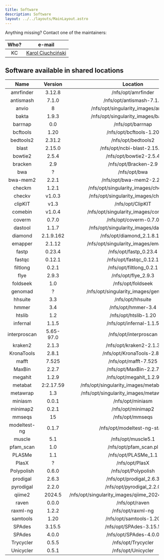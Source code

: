 ```yaml
---
title: Software
description: Software
layout: ../../layouts/MainLayout.astro
---
```


Anything missing? Contact one of the maintainers:

| **Who?** | **e-mail** |
|:--------:|:----------:|
|    KC    |     [Karol Ciuchciński](mailto:k.ciuchcinski@uw.edu.pl)       |

## Software available in shared locations


| Name | Version | Location | Maintainer | Module | Singularity |
|:----:|:-------:|:--------:|:----------:|:------:|:-----------:|
| amrfinder | 3.12.8 | /nfs/opt/amrfinder | KC | ✓ | |
| antismash | 7.1.0 | /nfs/opt/antismash-7.1.0 | KC | | ✓ |
| anvio | 8 | /nfs/opt/singularity_images/anvio.sif | KC | | ✓ |
| bakta | 1.9.3 | /nfs/opt/singularity_images/bakta.sif | KC | | ✓ |
| barrnap | 0.0 | /nfs/opt/barrnap | KC | ✓ | |
| bcftools | 1.20 | /nfs/opt/bcftools-1.20 | KC | ✓ | |
| bedtools2 | 2.31.2 | /nfs/opt/bedtools2 | KC | ✓ | |
| blast | 2.15.0 | /nfs/opt/ncbi-blast-2.15.0+ | KC | ✓ | |
| bowtie2 | 2.5.4 | /nfs/opt/bowtie2-2.5.4 | KC | ✓ | |
| bracken | 2.9 | /nfs/opt/Bracken-2.9 | KC | ✓ | |
| bwa | ? | /nfs/opt/bwa | KC | | |
| bwa-mem2 | 2.2.1 | /nfs/opt/bwa-mem2-2.2.1 | KC | ✓ | |
| checkm | 1.2.1 | /nfs/opt/singularity_images/checkm.sif | KC | | ✓ |
| checkv | v1.0.3 | /nfs/opt/singularity_images/checkv.sif | KC | | ✓ |
| clipKIT | v1.3 | /nfs/opt/ClipKIT | KC | |  |
| comebin | v1.0.4 | /nfs/opt/singularity_images/comebin.sif | KC | | ✓ |
| coverm | 0.7.0 | /nfs/opt/coverm-0.7.0 | KC | ✓ | |
| dastool | 1.1.7 | /nfs/opt/singularity_images/dastool.sif | KC | | ✓ |
| diamond | 2.1.9.162 | /nfs/opt/diamond_2.1.8.162 | KC | ✓ | |
| emapper | 2.1.12 | /nfs/opt/singularity_images/emapper.sif | KC | | ✓ |
| fastp | 0.23.4 | /nfs/opt/fastp_0.23.4 | KC | ✓ | |
| fastqc | 0.12.1 | /nfs/opt/fastqc_0.12.1 | KC | ✓ | |
| filtlong | 0.2.1 | /nfs/opt/filtlong_0.2.1 | KC | ✓ | |
| flye | 2.9.3 | /nfs/opt/flye_2.9.3 | KC | ✓ | |
| foldseek | 1.0 | /nfs/opt/foldseek | KC | ✓ | |
| genomad | ? | /nfs/opt/singularity_images/genomad.sif | KC | | ✓ |
| hhsuite | 3.3 | /nfs/opt/hhsuite | KC | ✓ | |
| hmmer | 3.4 | /nfs/opt/hmmer-3.4 | KC | ✓ | |
| htslib | 1.2 | /nfs/opt/htslib-1.20 | KC | ✓ | |
| infernal | 1.1.5 | /nfs/opt/infernal-1.1.5 | KC | ✓ | |
| interproscan | 5.65-97.0 | /nfs/opt/interproscan | KC | | |
| kraken2 | 2.1.3 | /nfs/opt/kraken2-2.1.3 | KC | ✓ | |
| KronaTools | 2.8.1 | /nfs/opt/KronaTools-2.8.1 | KC | | |
| mafft | 7.525 | /nfs/opt/mafft-7.525 | KC | ✓ | |
| MaxBin | 2.2.7 | /nfs/opt/MaxBin-2.2.7 | KC | | ✓ |
| megahit | 1.2.9 | /nfs/opt/megahit_1.2.9 | KC | ✓ | |
| metabat | 2:2.17.59 | /nfs/opt/singularity_images/metabat_latest.sif | KC | | ✓ |
| metawrap | 1.3 | /nfs/opt/singularity_images/metawrap_1.3.sif | KC | | ✓ |
| miniasm | 0.0.1 | /nfs/opt/miniasm | KC | ✓ | |
| minimap2 | 0.2.1 | /nfs/opt/minimap2 | KC | ✓ | |
| mmseqs | 15 | /nfs/opt/mmseqs | KC | ✓ | |
| modeltest-ng | 0.1.7 | /nfs/opt/modeltest-ng-static | KC | | |
| muscle | 5.1 | /nfs/opt/muscle5.1 | KC | ✓ | |
| pfam_scan | 1.0 | /nfs/opt/pfam_scan.pl | KC | | |
| PLASMe | 1.1 | /nfs/opt/PLASMe_1.1 | KC | | ✓ |
| PlasX | ? | /nfs/opt/PlasX | KC | | ✓ |
| Polypolish | 0.6.0 | /nfs/opt/Polypolish | KC | ✓ | |
| prodigal | 2.6.3 | /nfs/opt/prodigal_2.6.3 | KC | ✓ | |
| pyrodigal | 2.2.0 | /nfs/opt/pyrodigal_2.2.0 | KC | ✓ | |
| qiime2 | 2024.5 | /nfs/opt/singularity_images/qiime_2024_5_amplicon.sif | KC | | ✓ |
| raven | 0.0.0 | /nfs/opt/raven | KC | ✓ | |
| raxml-ng | 1.2.2 | /nfs/opt/raxml-ng | KC | | |
| samtools | 1.20 | /nfs/opt/samtools-1.20 | KC | ✓ | |
| SPAdes | 3.15.5 | /nfs/opt/SPAdes-3.15.5 | KC | ✓ | |
| SPAdes | 4.0.0 | /nfs/opt/SPAdes-4.0.0 | KC | ✓ | |
| Trycycler | 0.5.5 | /nfs/opt/Trycycler | KC | ✓ | ✓ |
| Unicycler | 0.5.1 | /nfs/opt/Unicycler | KC | | |

